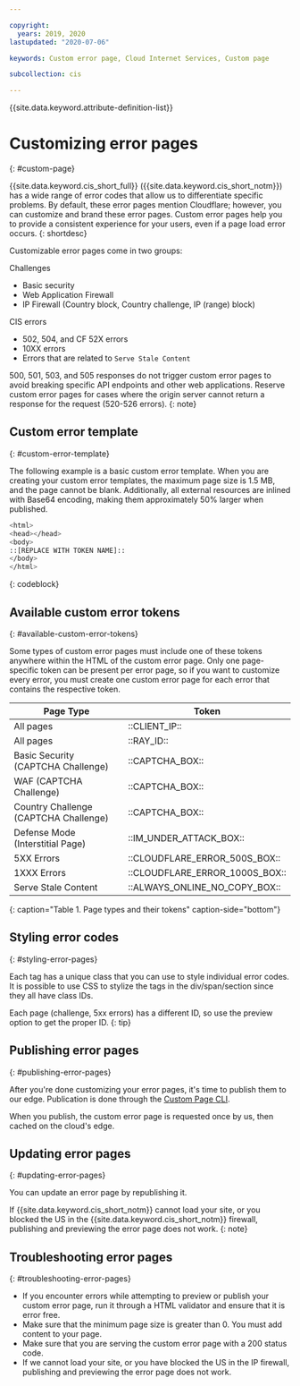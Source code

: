 ```yaml
---

copyright:
  years: 2019, 2020
lastupdated: "2020-07-06"

keywords: Custom error page, Cloud Internet Services, Custom page

subcollection: cis

---
```


{{site.data.keyword.attribute-definition-list}}

# Customizing error pages
{: #custom-page}

{{site.data.keyword.cis_short_full}} ({{site.data.keyword.cis_short_notm}}) has a wide range of error codes that allow us to differentiate specific problems. By default, these error pages mention Cloudflare; however, you can customize and brand these error pages. Custom error pages help you to provide a consistent experience for your users, even if a page load error occurs.
{: shortdesc}

Customizable error pages come in two groups:

Challenges
* Basic security
* Web Application Firewall
* IP Firewall (Country block, Country challenge, IP (range) block)

CIS errors
* 502, 504, and CF 52X errors
* 10XX errors
* Errors that are related to `Serve Stale Content`

500, 501, 503, and 505 responses do not trigger custom error pages to avoid breaking specific API endpoints and other web applications. Reserve custom error pages for cases where the origin server cannot return a response for the request (520-526 errors).
{: note}

## Custom error template
{: #custom-error-template}

The following example is a basic custom error template. When you are creating your custom error templates, the maximum page size is 1.5 MB, and the page cannot be blank. Additionally, all external resources are inlined with Base64 encoding, making them approximately 50% larger when published.

```sh
<html>
<head></head>
<body>
::[REPLACE WITH TOKEN NAME]::
</body>
</html>
```
{: codeblock}

## Available custom error tokens
{: #available-custom-error-tokens}

Some types of custom error pages must include one of these tokens anywhere within the HTML of the custom error page. Only one page-specific token can be present per error page, so if you want to customize every error, you must create one custom error page for each error that contains the respective token.

|Page Type |Token |
|------|------|
|All pages | ::CLIENT_IP::|
|All pages | ::RAY_ID::|
|Basic Security (CAPTCHA Challenge) | ::CAPTCHA_BOX::|
|WAF (CAPTCHA Challenge) | ::CAPTCHA_BOX::|
|Country Challenge (CAPTCHA Challenge) | ::CAPTCHA_BOX::|
|Defense Mode (Interstitial Page) | ::IM_UNDER_ATTACK_BOX::|
|5XX Errors |::CLOUDFLARE_ERROR_500S_BOX::|
|1XXX Errors |::CLOUDFLARE_ERROR_1000S_BOX::|
|Serve Stale Content | ::ALWAYS_ONLINE_NO_COPY_BOX::|
{: caption="Table 1. Page types and their tokens" caption-side="bottom"}

## Styling error codes
{: #styling-error-pages}

Each tag has a unique class that you can use to style individual error codes. It is possible to use CSS to stylize the tags in the div/span/section since they all have class IDs.

Each page (challenge, 5xx errors) has a different ID, so use the preview option to get the proper ID.
{: tip}

## Publishing error pages
{: #publishing-error-pages}

After you're done customizing your error pages, it's time to publish them to our edge. Publication is done through the [Custom Page CLI](/docs/cis?topic=cis-cis-cli#custom-pages).

When you publish, the custom error page is requested once by us, then cached on the cloud's edge.

## Updating error pages
{: #updating-error-pages}

You can update an error page by republishing it.

If {{site.data.keyword.cis_short_notm}} cannot load your site, or you blocked the US in the {{site.data.keyword.cis_short_notm}} firewall, publishing and previewing the error page does not work.
{: note}

## Troubleshooting error pages
{: #troubleshooting-error-pages}

*  If you encounter errors while attempting to preview or publish your custom error page, run it through a HTML validator and ensure that it is error free.
*  Make sure that the minimum page size is greater than 0. You must add content to your page.
*  Make sure that you are serving the custom error page with a 200 status code.
*  If we cannot load your site, or you have blocked the US in the IP firewall, publishing and previewing the error page does not work.
